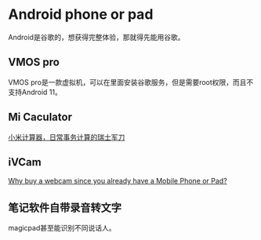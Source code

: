 # Android phone or pad
Android是谷歌的，想获得完整体验，那就得先能用谷歌。
## VMOS pro
VMOS pro是一款虚拟机，可以在里面安装谷歌服务，但是需要root权限，而且不支持Android 11。
## Mi Caculator
[小米计算器，日常事务计算的瑞士军刀](https://sspai.com/post/37366#!)
## iVCam
[Why buy a webcam since you already have a Mobile Phone or Pad?](https://www.e2esoft.com/ivcam/)
## 笔记软件自带录音转文字
magicpad甚至能识别不同说话人。